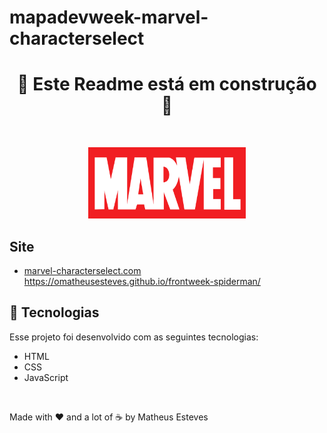 # mapadevweek-marvel-characterselect

<h1 align="center">
 🚧 Este Readme está em construção 🚧
</h1>

<br>

<p align="center">
  <img alt="marvel" src="src/imagens/marvel.svg" width="50%">
</p>

## Site
- [marvel-characterselect.com](https://omatheusesteves.github.io/mapadevweek-marvel-characterselect/)
https://omatheusesteves.github.io/frontweek-spiderman/

## 🚀 Tecnologias

Esse projeto foi desenvolvido com as seguintes tecnologias:

- HTML
- CSS
- JavaScript

<br>

Made with ♥ and a lot of ☕ by Matheus Esteves
